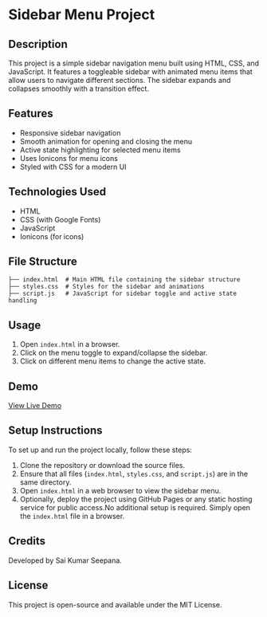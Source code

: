 # Sidebar Menu Project

## Description
This project is a simple sidebar navigation menu built using HTML, CSS, and JavaScript. It features a toggleable sidebar with animated menu items that allow users to navigate different sections. The sidebar expands and collapses smoothly with a transition effect.

## Features
- Responsive sidebar navigation
- Smooth animation for opening and closing the menu
- Active state highlighting for selected menu items
- Uses Ionicons for menu icons
- Styled with CSS for a modern UI

## Technologies Used
- HTML
- CSS (with Google Fonts)
- JavaScript
- Ionicons (for icons)

## File Structure
```
├── index.html  # Main HTML file containing the sidebar structure
├── styles.css  # Styles for the sidebar and animations
├── script.js   # JavaScript for sidebar toggle and active state handling
```

## Usage
1. Open `index.html` in a browser.
2. Click on the menu toggle to expand/collapse the sidebar.
3. Click on different menu items to change the active state.

## Demo
[View Live Demo](https://saikumarseepana01.github.io/Responsive_side_bar/)

## Setup Instructions
To set up and run the project locally, follow these steps:

1. Clone the repository or download the source files.
2. Ensure that all files (`index.html`, `styles.css`, and `script.js`) are in the same directory.
3. Open `index.html` in a web browser to view the sidebar menu.
4. Optionally, deploy the project using GitHub Pages or any static hosting service for public access.No additional setup is required. Simply open the `index.html` file in a browser.

## Credits
Developed by Sai Kumar Seepana.

## License
This project is open-source and available under the MIT License.

